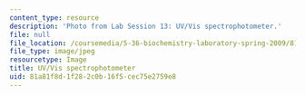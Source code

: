 ```yaml
---
content_type: resource
description: 'Photo from Lab Session 13: UV/Vis spectrophotometer.'
file: null
file_location: /coursemedia/5-36-biochemistry-laboratory-spring-2009/81a81f8d1f282c0b16f5cec75e2759e8_Lab13_1.jpg
file_type: image/jpeg
resourcetype: Image
title: UV/Vis spectrophotometer
uid: 81a81f8d-1f28-2c0b-16f5-cec75e2759e8
---
```

